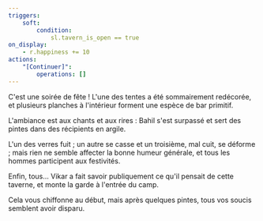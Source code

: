 ```yaml
---
triggers:
    soft:
        condition:
            sl.tavern_is_open == true
on_display:
    - r.happiness += 10
actions:
    "[Continuer]":
        operations: []
---
```


C'est une soirée de fête !
L'une des tentes a été sommairement redécorée, et plusieurs planches à l'intérieur forment une espèce de bar primitif.

L'ambiance est aux chants et aux rires : Bahil s'est surpassé et sert des pintes dans des récipients en argile.

L'un des verres fuit ; un autre se casse et un troisième, mal cuit, se déforme ; mais rien ne semble affecter la bonne humeur générale, et tous les hommes participent aux festivités.

Enfin, tous... Vikar a fait savoir publiquement ce qu'il pensait de cette taverne, et monte la garde à l'entrée du camp.

Cela vous chiffonne au début, mais après quelques pintes, tous vos soucis semblent avoir disparu.
